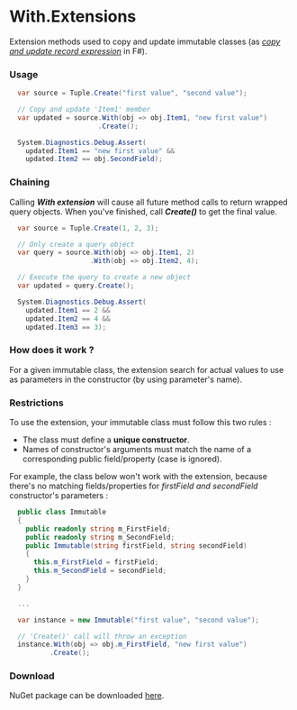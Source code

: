 With.Extensions
===================

Extension methods used to copy and update immutable classes (as [_copy and update record expression_](https://msdn.microsoft.com/en-us/library/dd233184.aspx) in F#).

### Usage
```C#
  var source = Tuple.Create("first value", "second value");

  // Copy and update 'Item1' member
  var updated = source.With(obj => obj.Item1, "new first value")
                      .Create();  

  System.Diagnostics.Debug.Assert(
  	updated.Item1 == "new first value" &&
  	updated.Item2 == obj.SecondField);
```
### Chaining
Calling **_With extension_** will cause all future method calls to return wrapped query objects. When you've finished, call **_Create()_** to get the final value.
```C#
  var source = Tuple.Create(1, 2, 3);

  // Only create a query object
  var query = source.With(obj => obj.Item1, 2)
                    .With(obj => obj.Item2, 4);

  // Execute the query to create a new object
  var updated = query.Create();

  System.Diagnostics.Debug.Assert(
    updated.Item1 == 2 &&
    updated.Item2 == 4 &&
    updated.Item3 == 3);
```
### How does it work ?
For a given immutable class, the extension search for actual values to use as parameters in the constructor (by using parameter's name).

### Restrictions
To use the extension, your immutable class must follow this two rules :
- The class must define a **unique constructor**.
- Names of constructor's arguments must match the name of a corresponding public field/property (case is ignored).

For example, the class below won't work with the extension, because there's no matching fields/properties for _firstField and secondField_ constructor's parameters :
```C#
  public class Immutable
  {
    public readonly string m_FirstField;
    public readonly string m_SecondField;
    public Immutable(string firstField, string secondField)
    {
      this.m_FirstField = firstField;
      this.m_SecondField = secondField;
    }
  }

  ...

  var instance = new Immutable("first value", "second value");

  // 'Create()' call will throw an exception
  instance.With(obj => obj.m_FirstField, "new first value")
          .Create();
```

### Download
NuGet package can be downloaded [here](https://www.nuget.org/packages/With.Extensions).
